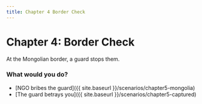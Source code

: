```yaml
---
title: Chapter 4 Border Check
---
```


# Chapter 4: Border Check

At the Mongolian border, a guard stops them.

### What would you do?
- [NGO bribes the guard]({{ site.baseurl }}/scenarios/chapter5-mongolia)
- [The guard betrays you]({{ site.baseurl }}/scenarios/chapter5-captured)
